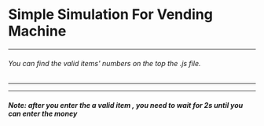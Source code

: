 <h1>Simple Simulation For Vending Machine</h1>
<hr>
<h6>You can find the valid items' numbers on the top the .js file.</h6> 
<hr>
<hr>
<h5>Note: after you enter the a valid item , you need to wait for 2s until you can enter the money </h5> 

